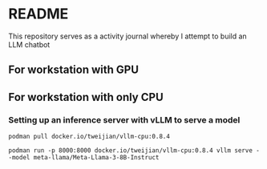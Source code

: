 # README


This repository serves as a activity journal whereby I attempt to build an LLM chatbot


## For workstation with GPU

## For workstation with only CPU

### Setting up an inference server with vLLM to serve a model

`podman pull docker.io/tweijian/vllm-cpu:0.8.4`



`podman run -p 8000:8000 docker.io/tweijian/vllm-cpu:0.8.4 vllm serve --model meta-llama/Meta-Llama-3-8B-Instruct`
